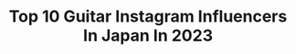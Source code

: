 ---
title: Top 10 Guitar Instagram Influencers In Japan In 2023
description: >-
  Find top guitar Instagram influencers in Japan in 2023. Most popular hashtags: #fender #gibson #guitarist.
platform: Instagram
hits: 71
text_top: Discover the most popular Instagram profiles on inBeat.
text_bottom: Our search engine aggregates 71 Instagram influencers like this in Japan for you to pitch.
profiles:
  - username: "miyastagram__"
    fullname: >-
      MIYAKO
    bio: >-
      ♬Band : LOVEBITES (@lovebites_jp) 🎶Guitar and Piano player ♫Composer & Arranger ♬Japan Osaka→Tokyo #lovebites #miyako
    location: "Japan"
    followers: 20362
    engagement: 1577
    commentsToLikes: 0.024095
    id: ck1346u9guzyd0i19p9fmi3qx
    verified: false
    hashtags: "#metal, #clockworkimmortality, #electricpentagram, #lovebites"
  - username: "taikitotsuka"
    fullname: >-
      TAIKING
    bio: >-
      SUCHMOS GUITAR
    location: "Japan"
    followers: 29127
    engagement: 1138
    commentsToLikes: 0.015929
    id: ck5zlnsy9l2hc0i145sah37k1
    verified: true
    hashtags: "#american, #suchmos, #vulfpeck, #fcls"
  - username: "nagisa_gf_band"
    fullname: >-
      NAGISA(GIRLFRIEND)
    bio: >-
      GIRLFRIEND（@girlfriendjapan ） guitar.（19） ラストヒロイン出演→ 現在4人組バンドグループで活動中
    location: "Japan"
    followers: 17156
    engagement: 1077
    commentsToLikes: 0.017394
    id: ck9hbdsu3ge270j78uuattbsq
    verified: false
    hashtags: "#fall, #fashion, #ootd, #accessory"
  - username: "yayayayanagi"
    fullname: >-
      柳沢亮太 Ryota Yanagisawa
    bio: >-
      SUPER BEAVER / Guitar / Songwriter
    location: "Japan"
    followers: 67616
    engagement: 954
    commentsToLikes: 0.006812
    id: ck5zxw4sp8rx20i14zof29sgz
    verified: false
    hashtags: "#musubinoyumebanchi, #superbeaver, #m7, #sb15th"
  - username: "shintaro_yanagisawa"
    fullname: >-
      栁沢進太郎
    bio: >-
      New Album 「PANDORA」 3/24発売！ go!go!vanillas really love the guitar.🐈 guitarist,collector,composer.
    location: "Japan"
    followers: 40572
    engagement: 867
    commentsToLikes: 0.001307
    id: ck5hib4f9cl6j0i11wsn752cs
    verified: false
    hashtags: "#gogovanillas, #duosonicii, #sgjr, #beatmaker"
  - username: "sing_0808"
    fullname: >-
      Ryuga 【まるりとりゅうが】
    bio: >-
      1997/8/8 23歳 Guitarist🎸作詞作曲 @maruritoryuga
    location: "Japan"
    followers: 86374
    engagement: 505
    commentsToLikes: 0.009697
    id: ckaoslgotrz6i0i78bpccx1lr
    verified: true
    hashtags: "#albatross, #p90, #vaundy, #effector"
  - username: "putchon"
    fullname: >-
      ぷっちょん
    bio: >-
      【@mfc_store】Store manager . rakuten CM 出演 . Street+fashion guitar sk8 hiphop #えーじぇーわんとぼく
    location: "Japan"
    followers: 11345
    engagement: 1093
    commentsToLikes: 0.009798
    id: ckaox96plcbxm0i78dnm1doml
    verified: false
    hashtags: "#nubiantokyo, #instagood, #f4follow, #streetstyle"
  - username: "hotei_official"
    fullname: >-
      HOTEI Official
    bio: >-
      布袋寅泰　TOMOYASU HOTEI ギタリスト。Japanese legendary guitarist, songwriter, producer, & creator of the Kill Bill theme song. @hotei_official
    location: "Japan"
    followers: 147383
    engagement: 940
    commentsToLikes: 0.015725
    id: ck8t7062jf85i0j78g29atc5y
    verified: false
    hashtags: "#livestream, #nhk, #evh, #photo"
  - username: "fendergaichiban"
    fullname: >-
      RYU
    bio: >-
      Guitarist, Musician 🇯🇵
    location: "Japan"
    followers: 19230
    engagement: 499
    commentsToLikes: 0.051533
    id: ck6tvzmtpp6fg0j710uj0hjug
    verified: false
    hashtags: "#oldguitars, #gibsonguitar, #flyingv, #americanvintage"
  - username: "sugizo_official"
    fullname: >-
      SUGIZO
    bio: >-
      杉原有音 Composer, Guitarist, Violinist, Arranger, Producer. Member of LUNA SEA & X JAPAN. LUNA SEA Instagram @lunaseaofficial
    location: "Japan"
    followers: 120425
    engagement: 795
    commentsToLikes: 0.008780
    id: ck13d0s6i33440i19vtbaecja
    verified: true
    hashtags: "#kenken, #shag, #bulenotetokyo, #sugizo"
---